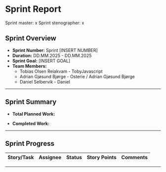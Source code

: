 # **Sprint Report**

Sprint master: x
Sprint stenographer: x

## **Sprint Overview**
- **Sprint Number:** Sprint [INSERT NUMBER]
- **Duration:** DD.MM.2025 - DD.MM.2025
- **Sprint Goal:** [INSERT GOAL]
- **Team Members:**
  - Tobias Olsen Reiakvam - TobyJavascript
  - Adrian Gjøsund Bjørge - Osterie / Adrian Gjøsund Bjørge
  - Daniel Selbervik - Daniel

---

## **Sprint Summary**
- **Total Planned Work:**

- **Completed Work:**

---

## **Sprint Progress**
| Story/Task                                | Assignee              | Status       | Story Points | Comments     |
|-------------------------------------------|-----------------------|--------------|--------------|--------------|

---